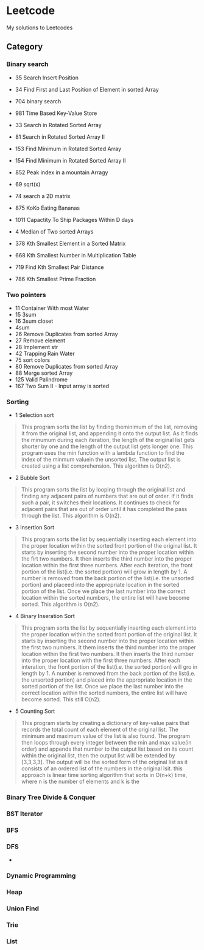 # Leetcode
My solutions to Leetcodes
## Category
### Binary search
- 35 Search Insert Position
- 34 Find First and Last Position of Element in sorted Array
- 704 binary search
- 981 Time Based Key-Value Store
- 33 Search in Rotated Sorted Array
- 81 Search in Rotated Sorted Array II
- 153 Find Minimum in Rotated Sorted Array
- 154 Find Minimum in Rotated Sorted Array II


- 852 Peak index in a mountain Arragy
- 69 sqrt(x)
- 74 search a 2D matrix
- 875 KoKo Eating Bananas
- 1011 Capactity To Ship Packages Within D days
- 4 Median of Two sorted Arrays
- 378 Kth Smallest Element in a Sorted Matrix
- 668 Kth Smallest Number in Multiplication Table
- 719 Find Kth Smallest Pair Distance
- 786 Kth Smallest Prime Fraction
### Two pointers
- 11 Container With most Water
- 15 3sum
- 16 3sum closet
- 4sum
- 26 Remove Duplicates from sorted Array
- 27 Remove element
- 28 Implement str
- 42 Trapping Rain Water
- 75 sort colors
- 80 Remove Duplicates from sorted Array
- 88 Merge sorted Array
- 125 Valid Palindrome
- 167 Two Sum II - Input array is sorted
### Sorting
- 1 Selection sort
>This program sorts the list by finding theminimum of the list, removing it from the original list, and appending it onto the output list. As it finds the minumum during each iteration, the length of the original list gets shorter by one and the length of the output list gets longer one. This program uses the min function with a lambda function to find the index of the minmum valuein the unsorted list. The output list is created using a list comprehension. This algorithm is O(n2).
- 2 Bubble Sort
>This program sorts the list by looping through the original list and finding any adjacent pairs of numbers that are out of order. If it finds such a pair, it switches their locations. It continues to check for adjacent pairs that are out of order until it has completed the pass through the list. This algorithm is O(n2). 
- 3 Insertion Sort
>This program sorts the list by sequentially inserting each element into the proper location within the sorted front portion of the original list. It starts by inserting the second number into the proper location within the firt two numbers. It then inserts the third number into the proper location within the first three numbers. After each iteration, the front portion of the list(i.e. the sorted portion) will grow in length by 1. A number is removed from the back portion of the list(i.e. the unsorted portion) and placeed into the appropriate location in the sorted portion of the list. Once we place the last number into the correct location within the sorted numbers, the entire list will have become sorted. This algorithm is O(n2).
- 4 Binary Inseration Sort
>This program sorts the list by sequentially inserting each element into the proper location within the sorted front portion of the original list. It starts by inserting the second number into the proper location within the first two numbers. It them inserts the third number into the proper location within the first two numbers. It then inserts the third number into the proper location with the first three numbers. After each interation, the front portion of the list(i.e. the sorted portion) will gro in length by 1. A number is removed from the back portion of the list(i.e. the unsorted portion) and placed into the appropriate location in the sorted portion of the list. Once we place the last number into the correct location within the sorted numbers, the entire list will have become sorted. This still O(n2).
- 5 Counting Sort
>This program starts by creating a dictionary of key-value pairs that records the total count of each element of the original list. The minimum and maximum value of the list is also found. The program then loops through every integer between the min and max value(in order) and appends that number to the cutput list based on its count within the original list, then the output list will be extended by [3,3,3,3]. The output will be the sorted form of the original list as it consists of an ordered list of the numbers in the original lsit. this approach is linear time sorting algorithm that sorts in O(n+k) time, where n is the number of elements and k is the 
### Binary Tree Divide & Conquer
### BST Iterator
### BFS

### DFS
-
### Dynamic Programming
### Heap
### Union Find
### Trie
### List


